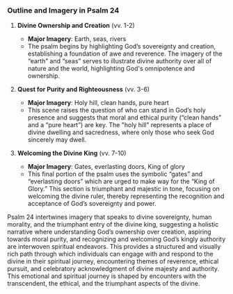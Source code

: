 ### Outline and Imagery in Psalm 24

1. **Divine Ownership and Creation** (vv. 1-2)
   - **Major Imagery**: Earth, seas, rivers
   - The psalm begins by highlighting God’s sovereignty and creation, establishing a foundation of awe and reverence. The imagery of the “earth” and “seas” serves to illustrate divine authority over all of nature and the world, highlighting God's omnipotence and ownership.

2. **Quest for Purity and Righteousness** (vv. 3-6)
   - **Major Imagery**: Holy hill, clean hands, pure heart
   - This scene raises the question of who can stand in God’s holy presence and suggests that moral and ethical purity (“clean hands” and a “pure heart”) are key. The "holy hill" represents a place of divine dwelling and sacredness, where only those who seek God sincerely may dwell.

3. **Welcoming the Divine King** (vv. 7-10)
   - **Major Imagery**: Gates, everlasting doors, King of glory
   - This final portion of the psalm uses the symbolic “gates” and “everlasting doors” which are urged to make way for the “King of Glory.” This section is triumphant and majestic in tone, focusing on welcoming the divine ruler, thereby representing the recognition and acceptance of God’s sovereignty and power.

Psalm 24 intertwines imagery that speaks to divine sovereignty, human morality, and the triumphant entry of the divine king, suggesting a holistic narrative where understanding God’s ownership over creation, aspiring towards moral purity, and recognizing and welcoming God’s kingly authority are interwoven spiritual endeavors. This provides a structured and visually rich path through which individuals can engage with and respond to the divine in their spiritual journey, encountering themes of reverence, ethical pursuit, and celebratory acknowledgment of divine majesty and authority. This emotional and spiritual journey is shaped by encounters with the transcendent, the ethical, and the triumphant aspects of the divine.
